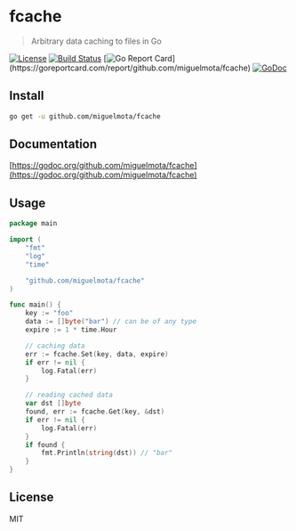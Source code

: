 # fcache

> Arbitrary data caching to files in Go

[![License](http://img.shields.io/badge/license-MIT-blue.svg)](https://raw.githubusercontent.com/miguelmota/fcache/master/LICENSE.md) [![Build Status](https://travis-ci.org/miguelmota/fcache.svg?branch=master)](https://travis-ci.org/miguelmota/fcache) [![Go Report Card](https://goreportcard.com/badge/github.com/miguelmota/fcache?)](https://goreportcard.com/report/github.com/miguelmota/fcache) [![GoDoc](https://godoc.org/github.com/miguelmota/fcache?status.svg)](https://godoc.org/github.com/miguelmota/fcache)

## Install

```bash
go get -u github.com/miguelmota/fcache
```

## Documentation

[https://godoc.org/github.com/miguelmota/fcache](https://godoc.org/github.com/miguelmota/fcache)

## Usage

```go
package main

import (
	"fmt"
	"log"
	"time"

	"github.com/miguelmota/fcache"
)

func main() {
	key := "foo"
	data := []byte("bar") // can be of any type
	expire := 1 * time.Hour

	// caching data
	err := fcache.Set(key, data, expire)
	if err != nil {
		log.Fatal(err)
	}

	// reading cached data
	var dst []byte
	found, err := fcache.Get(key, &dst)
	if err != nil {
		log.Fatal(err)
	}
	if found {
		fmt.Println(string(dst)) // "bar"
	}
}
```

## License

MIT
